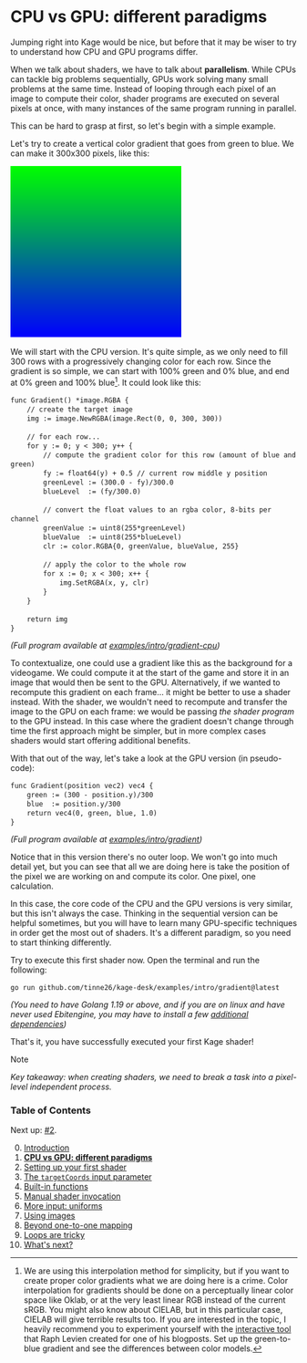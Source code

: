 # CPU vs GPU: different paradigms

Jumping right into Kage would be nice, but before that it may be wiser to try to understand how CPU and GPU programs differ.

When we talk about shaders, we have to talk about **parallelism**. While CPUs can tackle big problems sequentially, GPUs work solving many small problems at the same time. Instead of looping through each pixel of an image to compute their color, shader programs are executed on several pixels at once, with many instances of the same program running in parallel.

This can be hard to grasp at first, so let's begin with a simple example.

Let's try to create a vertical color gradient that goes from green to blue. We can make it 300x300 pixels, like this:

![](https://github.com/tinne26/kage-desk/blob/main/img/intro_cpu_gradient.png?raw=true)

We will start with the CPU version. It's quite simple, as we only need to fill 300 rows with a progressively changing color for each row. Since the gradient is so simple, we can start with 100% green and 0% blue, and end at 0% green and 100% blue[^1]. It could look like this:
```Golang
func Gradient() *image.RGBA {
	// create the target image
	img := image.NewRGBA(image.Rect(0, 0, 300, 300))

	// for each row...
	for y := 0; y < 300; y++ {
		// compute the gradient color for this row (amount of blue and green)
		fy := float64(y) + 0.5 // current row middle y position
		greenLevel := (300.0 - fy)/300.0
		blueLevel  := (fy/300.0)

		// convert the float values to an rgba color, 8-bits per channel
		greenValue := uint8(255*greenLevel)
		blueValue  := uint8(255*blueLevel)
		clr := color.RGBA{0, greenValue, blueValue, 255}

		// apply the color to the whole row
		for x := 0; x < 300; x++ {
			img.SetRGBA(x, y, clr)
		}
	}	

	return img
}
```
*(Full program available at [examples/intro/gradient-cpu](https://github.com/tinne26/kage-desk/blob/main/examples/intro/gradient-cpu))*

To contextualize, one could use a gradient like this as the background for a videogame. We could compute it at the start of the game and store it in an image that would then be sent to the GPU. Alternatively, if we wanted to recompute this gradient on each frame... it might be better to use a shader instead. With the shader, we wouldn't need to recompute and transfer the image to the GPU on each frame: we would be passing *the shader program* to the GPU instead. In this case where the gradient doesn't change through time the first approach might be simpler, but in more complex cases shaders would start offering additional benefits.

With that out of the way, let's take a look at the GPU version (in pseudo-code):
```Golang
func Gradient(position vec2) vec4 {
	green := (300 - position.y)/300
	blue  := position.y/300
	return vec4(0, green, blue, 1.0)
}	
```
*(Full program available at [examples/intro/gradient](https://github.com/tinne26/kage-desk/blob/main/examples/intro/gradient))*

Notice that in this version there's no outer loop. We won't go into much detail yet, but you can see that all we are doing here is take the position of the pixel we are working on and compute its color. One pixel, one calculation.

In this case, the core code of the CPU and the GPU versions is very similar, but this isn't always the case. Thinking in the sequential version can be helpful sometimes, but you will have to learn many GPU-specific techniques in order get the most out of shaders. It's a different paradigm, so you need to start thinking differently.

Try to execute this first shader now. Open the terminal and run the following:
```
go run github.com/tinne26/kage-desk/examples/intro/gradient@latest
```
*(You need to have Golang 1.19 or above, and if you are on linux and have never used Ebitengine, you may have to install a few [additional dependencies](https://ebitengine.org/en/documents/install.html?os=linux#Installing_dependencies))*

That's it, you have successfully executed your first Kage shader!

> [!NOTE]
> *Key takeaway: when creating shaders, we need to break a task into a pixel-level independent process.*

[^1]: We are using this interpolation method for simplicity, but if you want to create proper color gradients what we are doing here is a crime. Color interpolation for gradients should be done on a perceptually linear color space like Oklab, or at the very least linear RGB instead of the current sRGB. You might also know about CIELAB, but in this particular case, CIELAB will give terrible results too. If you are interested in the topic, I heavily recommend you to experiment yourself with the [interactive tool](https://raphlinus.github.io/color/2021/01/18/oklab-critique.html) that Raph Levien created for one of his blogposts. Set up the green-to-blue gradient and see the differences between color models.


### Table of Contents
Next up: [#2](https://github.com/tinne26/kage-desk/blob/main/docs/tutorials/intro/02_shader_setup.md).

0. [Introduction](https://github.com/tinne26/kage-desk/blob/main/docs/tutorials/intro/00_introduction.md)
1. [**CPU vs GPU: different paradigms**](https://github.com/tinne26/kage-desk/blob/main/docs/tutorials/intro/01_cpu_vs_gpu.md)
2. [Setting up your first shader](https://github.com/tinne26/kage-desk/blob/main/docs/tutorials/intro/02_shader_setup.md)
3. [The `targetCoords` input parameter](https://github.com/tinne26/kage-desk/blob/main/docs/tutorials/intro/03_target_coordinates.md)
4. [Built-in functions](https://github.com/tinne26/kage-desk/blob/main/docs/tutorials/intro/04_built_in_functions.md)
5. [Manual shader invocation](https://github.com/tinne26/kage-desk/blob/main/docs/tutorials/intro/05_invoke_shader.md)
6. [More input: uniforms](https://github.com/tinne26/kage-desk/blob/main/docs/tutorials/intro/06_uniforms.md)
7. [Using images](https://github.com/tinne26/kage-desk/blob/main/docs/tutorials/intro/07_images.md)
8. [Beyond one-to-one mapping](https://github.com/tinne26/kage-desk/blob/main/docs/tutorials/intro/08_beyond.md)
9. [Loops are tricky](https://github.com/tinne26/kage-desk/blob/main/docs/tutorials/intro/09_loops.md)
10. [What's next?](https://github.com/tinne26/kage-desk/blob/main/docs/tutorials/intro/10_what_next.md)

